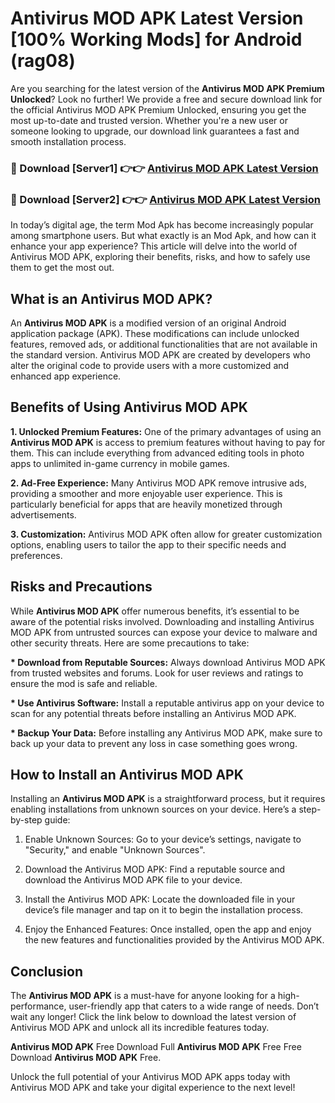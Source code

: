 # Antivirus MOD APK Latest Version [100% Working Mods] for Android (rag08)

Are you searching for the latest version of the <strong>Antivirus MOD APK Premium Unlocked</strong>? Look no further! We provide a free and secure download link for the official Antivirus MOD APK Premium Unlocked, ensuring you get the most up-to-date and trusted version. Whether you're a new user or someone looking to upgrade, our download link guarantees a fast and smooth installation process.


<h3>🔴 Download [Server1] 👉👉 <a href="https://getmodsapk.pages.dev?q=Antivirus+MOD+APK&ref=4R3">Antivirus MOD APK Latest Version</a></h3>

<h3>🔴 Download [Server2] 👉👉 <a href="https://getmodsapk.pages.dev?q=Antivirus+MOD+APK&ref=4R3">Antivirus MOD APK Latest Version</a></h3>


In today’s digital age, the term Mod Apk has become increasingly popular among smartphone users. But what exactly is an Mod Apk, and how can it enhance your app experience? This article will delve into the world of Antivirus MOD APK, exploring their benefits, risks, and how to safely use them to get the most out.


<h2>What is an Antivirus MOD APK?</h2>

An <strong>Antivirus MOD APK</strong> is a modified version of an original Android application package (APK). These modifications can include unlocked features, removed ads, or additional functionalities that are not available in the standard version. Antivirus MOD APK are created by developers who alter the original code to provide users with a more customized and enhanced app experience.


<h2>Benefits of Using Antivirus MOD APK</h2>

<strong> 1. Unlocked Premium Features:</strong> One of the primary advantages of using an <strong>Antivirus MOD APK</strong> is access to premium features without having to pay for them. This can include everything from advanced editing tools in photo apps to unlimited in-game currency in mobile games.

<strong> 2. Ad-Free Experience:</strong> Many Antivirus MOD APK remove intrusive ads, providing a smoother and more enjoyable user experience. This is particularly beneficial for apps that are heavily monetized through advertisements.

<strong> 3. Customization:</strong> Antivirus MOD APK often allow for greater customization options, enabling users to tailor the app to their specific needs and preferences.


<h2>Risks and Precautions</h2>

While <strong>Antivirus MOD APK</strong> offer numerous benefits, it’s essential to be aware of the potential risks involved. Downloading and installing Antivirus MOD APK from untrusted sources can expose your device to malware and other security threats. Here are some precautions to take:

<strong> * Download from Reputable Sources:</strong> Always download Antivirus MOD APK from trusted websites and forums. Look for user reviews and ratings to ensure the mod is safe and reliable.

<strong> * Use Antivirus Software:</strong> Install a reputable antivirus app on your device to scan for any potential threats before installing an Antivirus MOD APK.

<strong> * Backup Your Data:</strong> Before installing any Antivirus MOD APK, make sure to back up your data to prevent any loss in case something goes wrong.


<h2>How to Install an Antivirus MOD APK</h2>

Installing an <strong>Antivirus MOD APK</strong> is a straightforward process, but it requires enabling installations from unknown sources on your device. Here’s a step-by-step guide:

 1. Enable Unknown Sources: Go to your device’s settings, navigate to "Security," and enable "Unknown Sources".

 2. Download the Antivirus MOD APK: Find a reputable source and download the Antivirus MOD APK file to your device.

 3. Install the Antivirus MOD APK: Locate the downloaded file in your device’s file manager and tap on it to begin the installation process.

 4. Enjoy the Enhanced Features: Once installed, open the app and enjoy the new features and functionalities provided by the Antivirus MOD APK.


<h2><strong>Conclusion</strong></h2>

The <strong>Antivirus MOD APK</strong> is a must-have for anyone looking for a high-performance, user-friendly app that caters to a wide range of needs. Don’t wait any longer! Click the link below to download the latest version of Antivirus MOD APK and unlock all its incredible features today.

<strong>Antivirus MOD APK</strong> Free Download Full <strong>Antivirus MOD APK</strong> Free Free Download <strong>Antivirus MOD APK</strong> Free.

Unlock the full potential of your Antivirus MOD APK apps today with Antivirus MOD APK and take your digital experience to the next level!